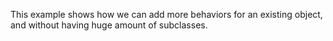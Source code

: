 This example shows how we can add more behaviors for an existing
object, and without having huge amount of subclasses.